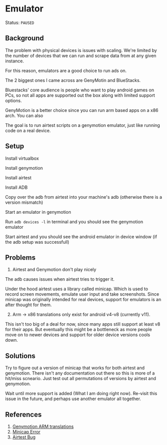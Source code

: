 # Emulator 

Status: `PAUSED`

## Background

The problem with physical devices is issues with scaling.
We're limited by the number of devices that we can run and scrape data from at any given instance.

For this reason, emulators are a good choice to run ads on.

The 2 biggest ones I came across are  GenyMotin and BlueStacks.

Bluestacks' core audience is people who want to play android games on PCs, so not all apps are supported out the box along with limited support options.

GenyMotion is a better choice since you can run arm based apps on a x86 arch. You can also

The goal is to run airtest scripts on a genymotion emulator, just like running code on a real device.


## Setup

Install virtualbox

Install genymotion

Install airtest

Install ADB

Copy over the adb from airtest into your machine's adb (otherwise there is a version mismatch)

Start an emulator in genymotion

Run `adb devices -l` in terminal and you should see the genymotion emulator

Start airtest and you should see the android emulator in device window (if the adb setup was successfull)


## Problems 

1. Airtest and Genymotion don't play nicely

The adb causes issues when airtest tries to trigger it.

Under the hood airtest uses a library called minicap. Which is used to record screen movements, emulate user input and take screenshots. Since minicap was originally intended for real devices, support for emulators is an after thought for them.

2. Arm -> x86 translations only exist for android v4-v8 (currently v11).

This isn't too big of a deal for now, since many apps still support at least v8 for their apps. But eventually this might be a bottleneck as more people move on to newer devices and support for older device versions cools down.


## Solutions

Try to figure out a version of minicap that works for both airtest and genymotion. There isn't any documentation out there so this is more of a hit/miss scneario. Just test out all permutations of versions by airtest and genymotion.

Wait until more support is added (What I am doing right now). Re-visit this issue in the future, and perhaps use another emulator all together.


## References

1. [Genymotion ARM translations](https://github.com/m9rco/Genymotion_ARM_Translation)
2. [Minicap Error](https://github.com/openstf/minicap/issues/65)
3. [Airtest Bug](https://github.com/AirtestProject/AirtestIDE/issues/947)